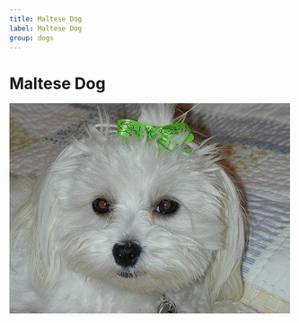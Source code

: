 ```yaml
---
title: Maltese Dog
label: Maltese Dog
group: dogs
---
```


# Maltese Dog

![Maltese Dog](/assets/images/Maltese_dog/image.jpg "Maltese Dog")